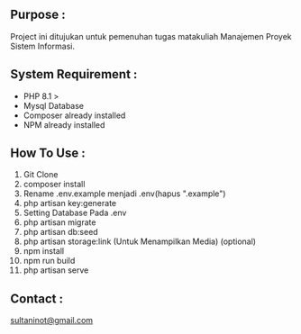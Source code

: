 ## Purpose :
Project ini ditujukan untuk pemenuhan tugas matakuliah Manajemen Proyek Sistem Informasi.

## System Requirement  :
- PHP 8.1 >
- Mysql Database
- Composer already installed
- NPM already installed

## How To Use :
1. Git Clone
2. composer install
3. Rename .env.example menjadi .env(hapus ".example")
4. php artisan key:generate
5. Setting Database Pada .env
6. php artisan migrate
7. php artisan db:seed
8. php artisan storage:link (Untuk Menampilkan Media) (optional)
9. npm install
10. npm run build
11. php artisan serve

## Contact :
sultaninot@gmail.com